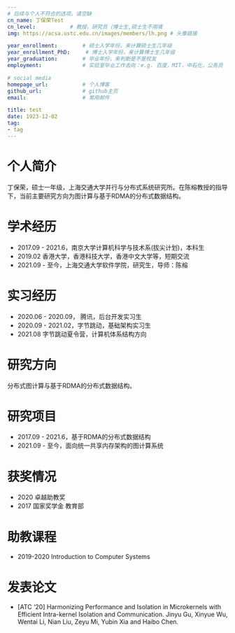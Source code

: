 ```yaml
---
# 后续与个人不符合的选项，请空缺
cn_name: 丁保荣Test
cn_level:           # 教授，研究员（博士生,硕士生不用填
img: https://acsa.ustc.edu.cn/images/members/lh.png # 头像链接

year_enrollment:        # 硕士入学年份，来计算硕士生几年级
year_enrollment_PhD:     # 博士入学年份，来计算博士生几年级
year_graduation:        # 毕业年份，来判断是不是校友
employment:             # 实验室毕业工作去向：e.g. 百度，MIT，中石化，公务员

# social media
homepage_url:           # 个人博客
github_url:             # github主页
email:                  # 常用邮件

title: test
date: 1923-12-02
tag:
- tag
---
```


# 个人简介

丁保荣，硕士一年级，上海交通大学并行与分布式系统研究所。在陈榕教授的指导下，当前主要研究方向为图计算与基于RDMA的分布式数据结构。

# 学术经历

* 2017.09 - 2021.6，南京大学计算机科学与技术系(拔尖计划)，本科生
* 2019.02 香港大学，香港科技大学，香港中文大学等，短期交流
* 2021.09 - 至今，上海交通大学软件学院，研究生，导师：陈榕

# 实习经历

* 2020.06 - 2020.09， 腾讯，后台开发实习生
* 2020.09 - 2021.02，字节跳动，基础架构实习生
* 2021.08 字节跳动夏令营，计算机体系结构方向

# 研究方向

分布式图计算与基于RDMA的分布式数据结构。

# 研究项目

* 2017.09 - 2021.6，基于RDMA的分布式数据结构
* 2021.09 - 至今，面向统一共享内存架构的图计算系统

# 获奖情况

* 2020 卓越助教奖
* 2017 国家奖学金 教育部

# 助教课程

* 2019-2020 Introduction to Computer Systems

# 发表论文

* [ATC ‘20] Harmonizing Performance and Isolation in Microkernels with Efficient Intra-kernel Isolation and Communication. Jinyu Gu, Xinyue Wu, Wentai Li, Nian Liu, Zeyu Mi, Yubin Xia and Haibo Chen.